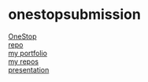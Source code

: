# onestopsubmission
 <p><a href="https://tierney03.github.io/OneStop/">OneStop</a>
    <br><a href="https://github.com/tierney03/OneStop">repo</a>    
    <br><a href=" https://shelbybridwell.github.io/Professional_Portforlio/">my portfolio</a>
    <br><a href="https://github.com/shelbybridwell?tab=repositories">my repos</a>
    <br><a href="https://docs.google.com/presentation/d/1ls5-WDx02stLYiVCtuS60GzA72PciPV0L6nQ17fKGKg/edit#slide=id.g1f87997393_0_782">presentation</a>
    </p>
